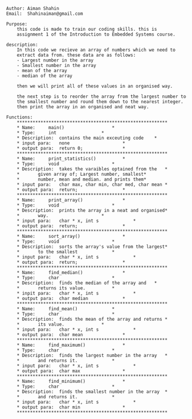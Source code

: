 	Author: Aiman Shahin
	Email:  Shahinaiman@gmail.com

	Purpose:
		this code is made to train our coding skills. this is
		assignment 1 of the Introduction to Embedded Systems course.

	description: 
		In this code we recieve an array of numbers which we need to 
		extract data from. these data are as follows:
		- Largest number in the array
		- Smallest number in the array
		- mean of the array
		- median of the array
		
		then we will print all of these values in an organised way.

		the next step is to reorder the array from the largest number to
		the smallest number and round them down to the nearest integer.
		then print the array in an organised and neat way.

	Functions:
		*********************************************************
		* Name:		main()					*
		* Type:		int					*
		* Description:  contains the main exceuting code	*
		* input para:	none					*
		* output para:  return 0;				*
		*********************************************************
		* Name:		print_statistics()			*
		* Type:		void					*
		* Description:	takes the varaibles optained from the 	*
		*		given array of; Largest number, smallest*
		*		number, mean and median. and prints them*
		* input para:	char max, char min, char med, char mean	*
		* output para:	return;					*
		*********************************************************
		* Name:		print_array()				*
		* Type:		void					*
		* Description:	prints the array in a neat and organised*
		*		way.					*
		* input para:	char * x, int s				*
		* output para:	return;					*
		*********************************************************
		* Name:		sort_array()				*
		* Type:		void					*
		* Description:	sorts the array's value from the largest*
		*		to the smallest				*
		* input para:	char * x, int s				*
		* output para:	return;					*
		*********************************************************
		* Name:		find_median()				*
		* Type:		char					*
		* Description:	finds the median of the array and	*
		*		returns its value.			*
		* inpit para:	char * x, int s				*
		* output para:	char median				*
		*********************************************************
		* Name:		find_mean()				*
		* Type:		char					*
		* Description:	finds the mean of the array and returns *
		*		its value.				*
		* input para:	char * x, int s				*
		* output para:	char mean				*
		*********************************************************
		* Name:		find_maximum()				*
		* Type:		char					*
		* Description:	finds the largest number in the array 	*
		*		and returns it.				*
		* input para:	char * x, int s				*
		* output para:	char max				*
		*********************************************************
		* Name:		find_minimum()				*
		* Type:		char					*
		* Description:	finds the smallest number in the array	*
		*		and returns it.				*
		* input para:	char * x, int s				*
		* output para:	char min				*
		*********************************************************
